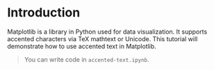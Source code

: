 # Introduction

Matplotlib is a library in Python used for data visualization. It supports accented characters via TeX mathtext or Unicode. This tutorial will demonstrate how to use accented text in Matplotlib.

> You can write code in `accented-text.ipynb`.
